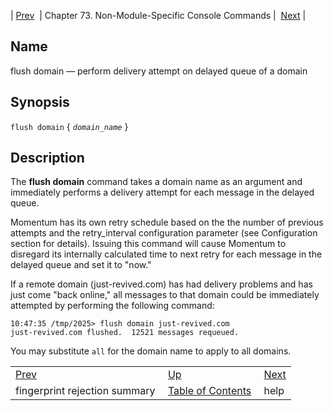| [Prev](console_commands.fingerprint_rejection_summary)  | Chapter 73. Non-Module-Specific Console Commands |  [Next](console_commands.help) |

<a name="console_commands.flush_domain"></a>
## Name

flush domain — perform delivery attempt on delayed queue of a domain

## Synopsis

`flush domain` { *`domain_name`* }

<a name="idp13349184"></a>
## Description

The **flush domain**        command takes a domain name as an argument and immediately performs a delivery attempt for each message in the delayed queue.

Momentum has its own retry schedule based on the the number of previous attempts and the retry_interval configuration parameter (see Configuration section for details). Issuing this command will cause Momentum to disregard its internally calculated time to next retry for each message in the delayed queue and set it to "now."

If a remote domain (just-revived.com) has had delivery problems and has just come "back online," all messages to that domain could be immediately attempted by performing the following command:

```
10:47:35 /tmp/2025> flush domain just-revived.com
just-revived.com flushed.  12521 messages requeued.
```

You may substitute `all` for the domain name to apply to all domains.

|     |     |     |
| --- | --- | --- |
| [Prev](console_commands.fingerprint_rejection_summary)  | [Up](console.cmds.ref) |  [Next](console_commands.help) |
| fingerprint rejection summary  | [Table of Contents](index) |  help |

